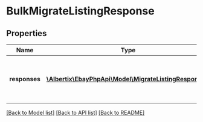 # BulkMigrateListingResponse

## Properties
Name | Type | Description | Notes
------------ | ------------- | ------------- | -------------
**responses** | [**\Albertix\EbayPhpApi\Model\MigrateListingResponse[]**](MigrateListingResponse.md) | This is the base container of the response payload of the &lt;strong&gt;bulkMigrateListings&lt;/strong&gt; call. The results of each attempted listing migration is captured under this container. | [optional] 

[[Back to Model list]](../README.md#documentation-for-models) [[Back to API list]](../README.md#documentation-for-api-endpoints) [[Back to README]](../README.md)


